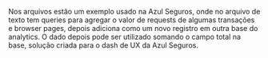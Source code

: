 Nos arquivos estão um exemplo usado na Azul Seguros, onde no arquivo de texto tem queries para agregar o valor de requests de algumas transações e browser pages,
depois adiciona como um novo registro em outra base do analytics.
O dado depois pode ser utilizado somando o campo total na base, solução criada para o dash de UX da Azul Seguros.
